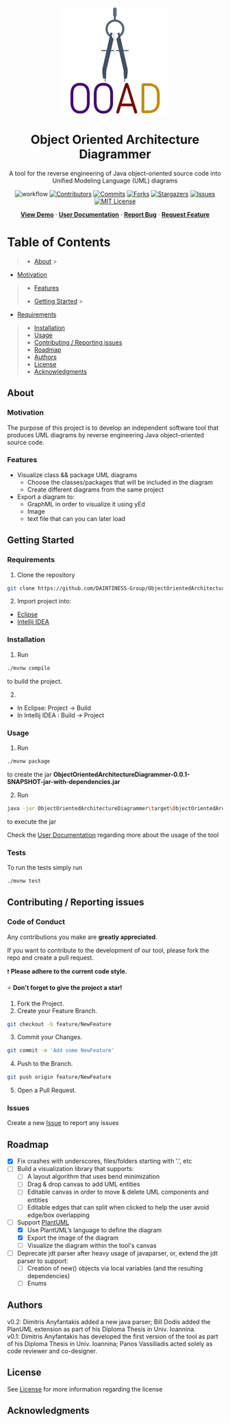 <div align="center">
  <a href=https://github.com/dimanyfantakis/ObjectOrientedArchitectureDiagrammer>
    <img src="src/main/resources/assets/logo.png" alt="Logo" width="250" height="250">
  </a>
  <h1>Object Oriented Architecture Diagrammer</h1>
  <p>
    A tool for the reverse engineering of Java object-oriented source code into Unified Modeling Language (UML) diagrams
  </p>

![workflow][workflow-url]
[![Contributors][contributors-shield]][contributors-url]
[![Commits][commits-shield]][commits-url]
[![Forks][forks-shield]][forks-url]
[![Stargazers][stars-shield]][stars-url]
[![Issues][issues-shield]][issues-url]
[![MIT License][license-shield]][license-url]

[**View Demo**][demo-url] · [**User Documentation**][userDocumentation-url] · [**Report Bug**][issues-url] · [**Request Feature**][issues-url]

</div>

# Table of Contents

> - [About](#about)
    >
* [Motivation](#motivation)
>   * [Features](#features)
> - [Getting Started](#getting-started)
    >
* [Requirements](#requirements)
>   * [Installation](#installation)
>   * [Usage](#usage)
>* [Contributing / Reporting issues](#contributing--reporting-issues)
>* [Roadmap](#roadmap)
>* [Authors](#authors)
>* [License](#license)
>* [Acknowledgments](#acknowledgments)

## About

### Motivation

The purpose of this project is to develop an independent software tool that produces UML diagrams by reverse engineering Java object-oriented source code.

### Features

* Visualize class && package UML diagrams
    * Choose the classes/packages that will be included in the diagram
    * Create different diagrams from the same project
* Export a diagram to:
    * GraphML in order to visualize it using yEd
    * Image
    * text file that can you can later load

## Getting Started

### Requirements

1. Clone the repository

  ```bash
  git clone https://github.com/DAINTINESS-Group/ObjectOrientedArchitectureDiagrammer.git
  ```

2. Import project into:

* [Eclipse][importEclipse-url]
* [Intellij IDEA][importIntellij-url]

### Installation

1. Run

  ```bash
  ./mvnw compile
  ```

to build the project.

2.

* In Eclipse: Project -> Build
* In Intellij IDEA : Build -> Project

### Usage

1. Run

  ```bash
  ./mvnw package
  ```

to create the jar **ObjectOrientedArchitectureDiagrammer-0.0.1-SNAPSHOT-jar-with-dependencies.jar**

2. Run

  ```bash
  java -jar ObjectOrientedArchitectureDiagrammer\target\ObjectOrientedArchitectureDiagrammer-0.0.1-SNAPSHOT-jar-with-dependencies.jar
  ```

to execute the jar

Check the [User Documentation][userDocumentation-url] regarding more about the usage of the tool

### Tests

To run the tests simply run

  ```bash
  ./mvnw test
  ```

## Contributing / Reporting issues

### Code of Conduct

Any contributions you make are **greatly appreciated**.

If you want to contribute to the development of our tool, please fork the repo and create a pull request.<br>

:heavy_exclamation_mark: **Please adhere to the current code style.**<br>

:star: **Don't forget to give the project a star!**

1. Fork the Project.
2. Create your Feature Branch.

  ```bash
  git checkout -b feature/NewFeature
  ```

3. Commit your Changes.

  ```bash
  git commit -m 'Add some NewFeature'
  ```

4. Push to the Branch.

  ```bash
  git push origin feature/NewFeature
  ```

5. Open a Pull Request.

### Issues

Create a new [Issue][issues-url] to report any issues

## Roadmap

- [X] Fix crashes with underscores, files/folders starting with '.', etc
- [ ] Build a visualization library that supports:
    - [ ] A layout algorithm that uses bend minimization
    - [ ] Drag & drop canvas to add UML entities
    - [ ] Editable canvas in order to move & delete UML components and entities
    - [ ] Editable edges that can split when clicked to help the user avoid edge/box overlapping
- [ ] Support [PlantUML][plantuml-url]
    - [X] Use PlantUML’s language to define the diagram
    - [X] Export the image of the diagram
    - [ ] Visualize the diagram within the tool's canvas
- [ ] Deprecate jdt parser after heavy usage of javaparser, or, extend the jdt parser to support:
    - [ ] Creation of new() objects via local variables (and the resulting dependencies)
    - [ ] Enums

## Authors

v0.2: Dimitris Anyfantakis added a new java parser; Bill Dodis added the PlanUML extension as part of his Diploma Thesis in Univ. Ioannina.<br>
v0.1: Dimitris Anyfantakis has developed the first version of the tool as part of his Diploma Thesis in Univ. Ioannina; Panos Vassiliadis acted solely as code reviewer and co-designer.

## License

See [License][license-url] for more information regarding the license

## Acknowledgments

[workflow-url]: https://github.com/DAINTINESS-Group/ObjectOrientedArchitectureDiagrammer/actions/workflows/maven.yml/badge.svg

[contributors-shield]: https://img.shields.io/github/contributors/DAINTINESS-Group/ObjectOrientedArchitectureDiagrammer

[contributors-url]: https://github.com/DAINTINESS-Group/ObjectOrientedArchitectureDiagrammer/graphs/contributors

[commits-shield]: https://img.shields.io/github/last-commit/DAINTINESS-Group/ObjectOrientedArchitectureDiagrammer

[commits-url]: https://github.com/DAINTINESS-Group/ObjectOrientedArchitectureDiagrammer/commit/main

[forks-shield]: https://img.shields.io/github/forks/DAINTINESS-Group/ObjectOrientedArchitectureDiagrammer

[forks-url]: https://github.com/DAINTINESS-Group/ObjectOrientedArchitectureDiagrammer/network/members

[stars-shield]: https://img.shields.io/github/stars/DAINTINESS-Group/ObjectOrientedArchitectureDiagrammer

[stars-url]: https://github.com/DAINTINESS-Group/ObjectOrientedArchitectureDiagrammer/stargazers

[issues-shield]: https://img.shields.io/github/issues/DAINTINESS-Group/ObjectOrientedArchitectureDiagrammer

[issues-url]: https://github.com/DAINTINESS-Group/ObjectOrientedArchitectureDiagrammer/issues/

[license-shield]: https://img.shields.io/github/license/DAINTINESS-Group/ObjectOrientedArchitectureDiagrammer

[license-url]: https://github.com/DAINTINESS-Group/ObjectOrientedArchitectureDiagrammer/blob/main/LICENSE

[userDocumentation-url]: https://drive.google.com/file/d/17h9-hPtQ7GXwKxacQCjEKP51aE3G2JdZ/view?usp=sharing

[demo-url]: https://github.com/DAINTINESS-Group/ObjectOrientedArchitectureDiagrammer

[importEclipse-url]: https://www.baeldung.com/maven-import-eclipse

[importIntellij-url]: https://www.jetbrains.com/idea/guide/tutorials/working-with-maven/importing-a-project/

[plantuml-url]: https://plantuml.com/